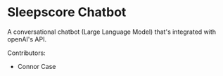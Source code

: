 # Sleepscore Chatbot

A conversational chatbot (Large Language Model) that's integrated with openAI's API. 


Contributors:
 - Connor Case

